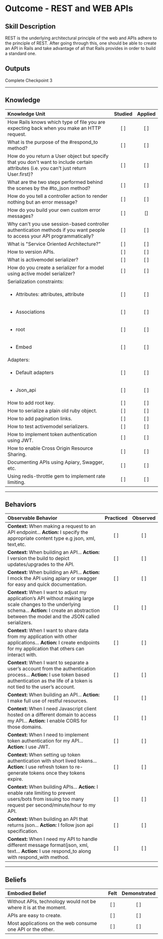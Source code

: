 # Outcome - REST and WEB APIs

Skill Description
----------
REST is the underlying architectural principle of the web and APIs adhere to the principle of REST.
After going through this, one should be able to create an API in Rails and take advantage of all that Rails provides in order to build a standard one.

Outputs
----------
Complete Checkpoint 3

----------
## **Knowledge**


| Knowledge Unit   |      Studied      | Applied |
|:-------------|:------------------:|:--------:|
| How Rails knows which type of file you are expecting back when you make an HTTP request.| [ ] | [ ] |
| What is the purpose of the #respond_to method?| [ ] | [ ] |
| How do you return a User object but specify that you don't want to include certain attributes (i.e. you can't just return User.first)?| [ ] | [ ] |
| What are the two steps performed behind the scenes by the #to_json method?| [ ] | [ ] |
| How do you tell a controller action to render nothing but an error message?| [ ] | [ ] |
| How do you build your own custom error messages?| [ ] | [] |
| Why can't you use session-based controller authentication methods if you want people to access your API programmatically?| [ ] | [ ] |
| What is "Service Oriented Architecture?"| [ ] | [ ] |
| How to version APIs.| [ ] | [ ] |
| What is activemodel serializer?| [ ] | [ ] |
| How do you create a serializer for a model using active model serializer?| [ ] | [ ] |
| Serialization constraints:| | |
| <ul><li>Attributes: attributes, attribute| [ ] | [ ] |
| <ul><li>Associations| [ ] | [ ] |
| <ul><li>root| [ ] | [ ] |
| <ul><li>Embed| [ ] | [ ] |
| Adapters:| | |
| <ul><li>Default adapters| [ ] | [ ] |
| <ul><li>Json_api| [ ] | [ ] |
| How to add root key.| [ ] | [ ] |
| How to serialize a plain old ruby object.| [ ] | [ ] |
| How to add pagination links.| [ ] | [ ] |
| How to test activemodel serializers.| [ ] | [ ] |
| How to implement token authentication using JWT.| [ ] | [ ] |
| How to enable Cross Origin Resource Sharing.| [ ] | [ ] |
| Documenting APIs using Apiary, Swagger, etc.| [ ] | [ ] |
| Using redis-throttle gem to implement rate limiting.| [ ] | [ ] |


----------


## **Behaviors**


| Observable Behavior   |      Practiced      | Observed |
|:-------------|:------------------:|:--------:|
| **Context:** When making a request to an API endpoint... **Action:** I specify the appropriate content type e.g json, xml, text,etc.| [ ] | [ ]  |
| **Context:** When building an API... **Action:**  I version the build to depict updates/upgrades to the API.| [ ] | [ ]  |
| **Context:** When building an API... **Action:**  I mock the API using apiary or swagger for easy and quick documentation.| [ ] | [ ]  |
| **Context:** When I want to adjust my application’s API without making large scale changes to the underlying schema... **Action:**  I create an abstraction between the model and the JSON called serializers.| [ ] | [ ]  |
| **Context:** When I want to share data from my application with other applications... **Action:** I create endpoints for my application that others can interact with.| [ ] | [ ]  |
| **Context:** When I want to separate a user’s account from the authentication process... **Action:** I use token based authentication as the life of a token is not tied to the user’s account.| [ ] | [ ]  |
| **Context:** When building an API... **Action:** I make full use of restful resources. | [ ] | [ ]  |
| **Context:** When I need Javascript client hosted on a different domain to access my API... **Action:** I enable CORS for those domains.| [ ] | [ ]  |
| **Context:** When I need to implement token authentication for my API... **Action:** I use JWT.| [ ] | [ ]  |
| **Context:** When setting up token authentication with short lived tokens... **Action:** I use refresh token to re-generate tokens once they tokens expire.| [ ] | [ ]  |
| **Context:** When building APIs... **Action:** I enable rate limiting to prevent users/bots from issuing too many request per second/minute/hour to my API.| [ ] | [ ]  |
| **Context:** When building an API that returns json... **Action:** I follow json api specification.| [ ] | [ ]  |
| **Context:** When I need my API to handle different message format(json, xml, text... **Action:** I use respond_to along with respond_with method.| [ ] | [ ]  |

----------


## **Beliefs**


| Embodied Belief   |      Felt      | Demonstrated |
|:-------------|:------------------:|:--------:|
| Without APIs, technology would not be where it is at the moment.| [ ] | [ ]  |
| APIs are easy to create.| [ ] | [ ]  |
| Most applications on the web consume one API or the other.| [ ] | [ ]  |
